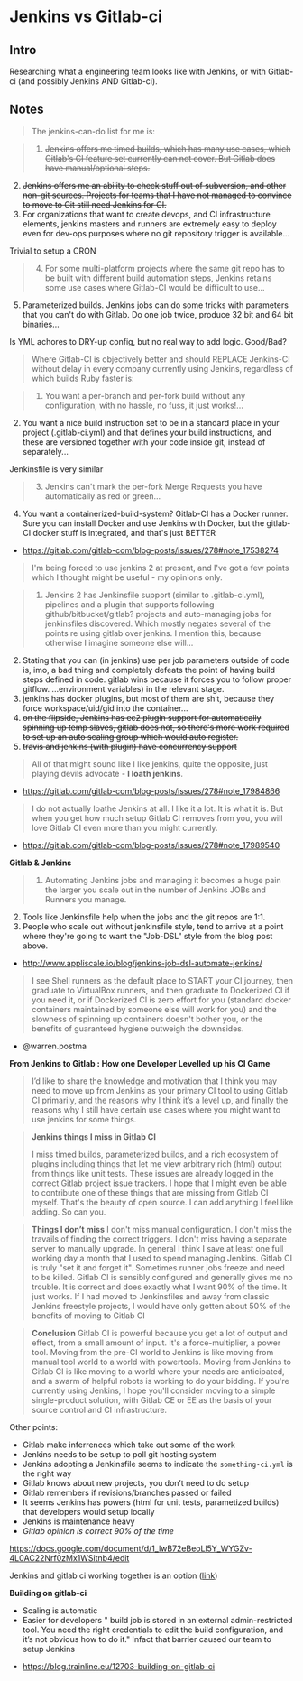 # Jenkins vs Gitlab-ci

## Intro

Researching what a engineering team looks like with Jenkins, or with Gitlab-ci (and possibly Jenkins AND Gitlab-ci).


## Notes

> The jenkins-can-do list for me is:

>1. ~~Jenkins offers me timed builds, which has many use cases, which Gitlab's CI feature set currently can not cover. But Gitlab does have manual/optional steps.~~
2. ~~Jenkins offers me an ability to check stuff out of subversion, and other non-git sources. Projects for teams that I have not managed to convince to move to Git still need Jenkins for CI.~~
3. For organizations that want to create devops, and CI infrastructure elements, jenkins masters and runners are extremely easy to deploy even for dev-ops purposes where no git repository trigger is available...

Trivial to setup a CRON

> 4. For some multi-platform projects where the same git repo has to be built with different build automation steps, Jenkins retains some use cases where Gitlab-CI would be difficult to use...
5. Parameterized builds. Jenkins jobs can do some tricks with parameters that you can't do with Gitlab. Do one job twice, produce 32 bit and 64 bit binaries...

Is YML achores to DRY-up config, but no real way to add logic. Good/Bad?

> Where Gitlab-CI is objectively better and should REPLACE Jenkins-CI without delay in every company currently using Jenkins, regardless of which builds Ruby faster is:

>1. You want a per-branch and per-fork build without any configuration, with no hassle, no fuss, it just works!...
2. You want a nice build instruction set to be in a standard place in your project (.gitlab-ci.yml) and that defines your build instructions, and these are versioned together with your code inside git, instead of separately...

Jenkinsfile is very similar

> 3. Jenkins can't mark the per-fork Merge Requests you have automatically as red or green...
4. You want a containerized-build-system? Gitlab-CI has a Docker runner. Sure you can install Docker and use Jenkins with Docker, but the gitlab-CI docker stuff is integrated, and that's just BETTER

- https://gitlab.com/gitlab-com/blog-posts/issues/278#note_17538274


> I'm being forced to use jenkins 2 at present, and I've got a few points which I thought might be useful - my opinions only.

>1. Jenkins 2 has Jenkinsfile support (similar to .gitlab-ci.yml), pipelines and a plugin that supports following github/bitbucket/gitlab? projects and auto-managing jobs for jenkinsfiles discovered. Which mostly negates several of the points re using gitlab over jenkins. I mention this, because otherwise I imagine someone else will...
2. Stating that you can (in jenkins) use per job parameters outside of code is, imo, a bad thing and completely defeats the point of having build steps defined in code. gitlab wins because it forces you to follow proper gitflow. ...environment variables) in the relevant stage.
3. jenkins has docker plugins, but most of them are shit, because they force workspace/uid/gid into the container...
4. ~~on the flipside, Jenkins has ec2 plugin support for automatically spinning up temp slaves, gitlab does not, so there's more work required to set up an auto scaling group which would auto register.~~
5. ~~travis and jenkins (with plugin) have concurrency support~~

> All of that might sound like I like jenkins, quite the opposite, just playing devils advocate - **I loath jenkins**.

- https://gitlab.com/gitlab-com/blog-posts/issues/278#note_17984866

> I do not actually loathe Jenkins at all. I like it a lot. It is what it is. But when you get how much setup Gitlab CI removes from you, you will love Gitlab CI even more than you might currently.

- https://gitlab.com/gitlab-com/blog-posts/issues/278#note_17989540

**Gitlab & Jenkins**

> 1. Automating Jenkins jobs and managing it becomes a huge pain the larger you scale out in the number of Jenkins JOBs and Runners you manage.
2. Tools like Jenkinsfile help when the jobs and the git repos are 1:1.
3. People who scale out without jenkinsfile style, tend to arrive at a point where they're going to want the "Job-DSL" style from the blog post above.

- http://www.appliscale.io/blog/jenkins-job-dsl-automate-jenkins/


> I see Shell runners as the default place to START your CI journey, then graduate to VirtualBox runners, and then graduate to Dockerized CI if you need it, or if Dockerized CI is zero effort for you (standard docker containers maintained by someone else will work for you) and the slowness of spinning up containers doesn't bother you, or the benefits of guaranteed hygiene outweigh the downsides.

- @warren.postma

**From Jenkins to Gitlab : How one Developer Levelled up his CI Game**

> I’d like to share the knowledge and motivation that I think you may need to move up from Jenkins as your primary CI tool to using Gitlab CI primarily, and the reasons why I think it’s a level up, and finally the reasons why I still have certain use cases where you might want to use jenkins for some things. 

> **Jenkins things I miss in Gitlab CI**
> 
> I miss timed builds, parameterized builds, and a rich ecosystem of plugins including things that let me view arbitrary rich (html) output from things like unit tests.  These issues are already logged in the correct Gitlab project issue trackers.  I hope that I might even be able to contribute one of these things that are missing from Gitlab CI myself.   That's the beauty of open source. I can add anything I feel like adding. So can you.  

> **Things I don’t miss**
> I don't miss manual configuration. I don't miss the travails of finding the correct triggers. I don't miss having a separate server to manually upgrade. In general I think I save at least one full working day a month that I used to spend managing Jenkins.  Gitlab CI is truly "set it and forget it".  Sometimes runner jobs freeze and need to be killed.  Gitlab CI is sensibly configured and generally gives me no trouble.   It is correct and does exactly what I want 90% of the time. It just works.   If I had moved to Jenkinsfiles and away from classic Jenkins freestyle projects, I would have only gotten about 50% of the benefits of moving to Gitlab CI

> **Conclusion**
> Gitlab CI is powerful because you get a lot of output and effect, from a small amount of input. It's a force-multiplier, a power tool.     Moving from the pre-CI world to Jenkins is like moving from manual tool world to a world with powertools.  Moving from Jenkins to Gitlab CI is like moving to a world where your needs are anticipated, and a swarm of helpful robots is working to do your bidding.  If you're currently using Jenkins, I hope you'll consider moving to a simple single-product solution, with Gitlab CE or EE as the basis of your source control and CI infrastructure.

Other points:

* Gitlab make inferrences which take out some of the work
* Jenkins needs to be setup to poll git hosting system
* Jenkins adopting a Jenkinsfile seems to indicate the `something-ci.yml` is the right way
* Gitlab knows about new projects, you don’t need to do setup
* Gitlab remembers if revisions/branches passed or failed
* It seems Jenkins has powers (html for unit tests, parametized builds) that developers would setup locally
* Jenkins is maintenance heavy
* *Gitlab opinion is correct 90% of the time*

https://docs.google.com/document/d/1_lwB72eBeoLl5Y_WYGZv-4L0AC22Nrf0zMx1WSitnb4/edit


Jenkins and gitlab ci working together is an option ([link](https://medium.com/@teeks99/continuous-integration-with-jenkins-and-gitlab-fa770c62e88a#.ckzx9ukwa))

**Building on gitlab-ci**

* Scaling is automatic
* Easier for developers " build job is stored in an external admin-restricted tool. You need the right credentials to edit the build configuration, and it’s not obvious how to do it." Infact that barrier caused our team to setup Jenkins

- https://blog.trainline.eu/12703-building-on-gitlab-ci